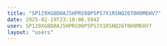 ```yaml
---
title: "SP129XG8D0AJ5HPRS98P5PS7X1RSNQ26T0H9MEHV7"
date: 2025-02-19T23:10:06.594Z
user: SP129XG8D0AJ5HPRS98P5PS7X1RSNQ26T0H9MEHV7
layout: "users"
---
```

    